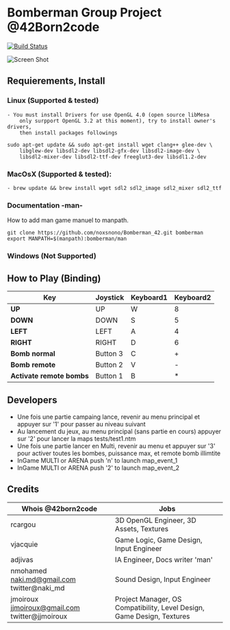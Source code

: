 # Bomberman Group Project @42Born2code
[![Build Status](https://travis-ci.org/noxsnono/Bomberman_42.svg?branch=master)](https://travis-ci.org/noxsnono/Bomberman_42)

![Screen Shot](https://raw.githubusercontent.com/noxsnono/Bomberman_42/master/assets/zzzzOthers/bomberman_animated.gif)

## Requierements, Install

### Linux (Supported & tested)
    - You must install Drivers for use OpenGL 4.0 (open source libMesa
	    only surpport OpenGL 3.2 at this moment), try to install owner's drivers,
	    then install packages followings

    sudo apt-get update && sudo apt-get install wget clang++ glee-dev \
        libglew-dev libsdl2-dev libsdl2-gfx-dev libsdl2-image-dev \
        libsdl2-mixer-dev libsdl2-ttf-dev freeglut3-dev libsdl1.2-dev

### MacOsX (Supported & tested):
    - brew update && brew install wget sdl2 sdl2_image sdl2_mixer sdl2_ttf

### Documentation -man-
How to add man game manuel to manpath.
```
git clone https://github.com/noxsnono/Bomberman_42.git bomberman
export MANPATH=$(manpath):bomberman/man
```

### Windows (Not Supported)

## How to Play (Binding)
Key | Joystick | Keyboard1 | Keyboard2
------------ | ------------- | ------------- | -------------
**UP** | UP | W | 8
**DOWN** | DOWN | S | 5
**LEFT** | LEFT | A | 4
**RIGHT** | RIGHT | D | 6
**Bomb normal** | Button 3 | C | +
**Bomb remote** | Button 2 | V | -
**Activate remote bombs** | Button 1 | B | *

## Developers
- Une fois une partie campaing lance, revenir au menu principal et appuyer sur '1' pour passer au niveau suivant
- Au lancement du jeux, au menu principal (sans partie en cours) appuyer sur '2' pour lancer la maps tests/test1.ntm
- Une fois une partie lancer en Multi, revenir au menu et appuyer sur '3' pour activer toutes les bombes, puissance max, et remote bomb illimtite
- InGame MULTI or ARENA push 'n' to launch map_event_1
- InGame MULTI or ARENA push '2' to launch map_event_2

## Credits
Whois @42born2code | Jobs
------------ | -------------
rcargou  | 3D OpenGL Engineer, 3D Assets, Textures
vjacquie | Game Logic, Game Design, Input Engineer
adjivas | IA Engineer, Docs writer 'man'
nmohamed naki.md@gmail.com twitter@naki_md | Sound Design, Input Engineer
jmoiroux jjmoiroux@gmail.com twitter@jjmoiroux | Project Manager, OS Compatibility, Level Design, Game Design, Textures
